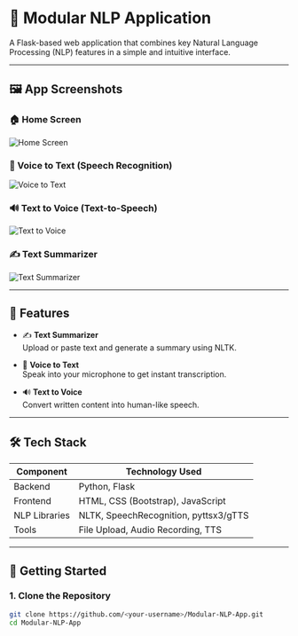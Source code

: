# 🧠 Modular NLP Application

A Flask-based web application that combines key Natural Language Processing (NLP) features in a simple and intuitive interface.

---

## 🖼️ App Screenshots

### 🏠 Home Screen
![Home Screen](static/homescrren.png)

### 🎤 Voice to Text (Speech Recognition)
![Voice to Text](static/voice%20to%20text.png)

### 🔊 Text to Voice (Text-to-Speech)
![Text to Voice](static/text%20to%20voice.png)

### ✍️ Text Summarizer
![Text Summarizer](static/textsummarizer.png)

---

## 🔧 Features

- ✍️ **Text Summarizer**  
  Upload or paste text and generate a summary using NLTK.

- 🎤 **Voice to Text**  
  Speak into your microphone to get instant transcription.

- 🔊 **Text to Voice**  
  Convert written content into human-like speech.

---

## 🛠️ Tech Stack

| Component       | Technology Used                      |
|-----------------|---------------------------------------|
| Backend         | Python, Flask                         |
| Frontend        | HTML, CSS (Bootstrap), JavaScript     |
| NLP Libraries   | NLTK, SpeechRecognition, pyttsx3/gTTS |
| Tools           | File Upload, Audio Recording, TTS     |

---

## 🚀 Getting Started

### 1. Clone the Repository

```bash
git clone https://github.com/<your-username>/Modular-NLP-App.git
cd Modular-NLP-App

